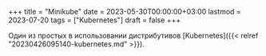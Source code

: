 +++
title = "Minikube"
date = 2023-05-30T00:00:00+03:00
lastmod = 2023-07-20
tags = ["Kubernetes"]
draft = false
+++

Один из простых в использовании дистрибутивов [Kubernetes]({{< relref "20230426095140-kubernetes.md" >}}).
